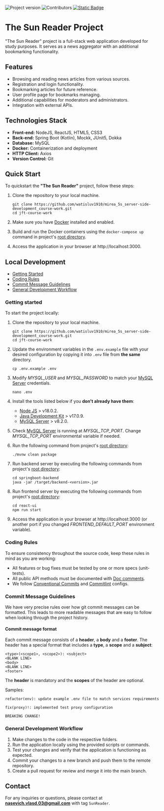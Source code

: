 ![Project version](https://img.shields.io/badge/Project_version-1.0.0-gree)
![Contributors](https://img.shields.io/badge/Contributors-1-blue)
[![Static Badge](https://img.shields.io/badge/Documentation-5A2FF2)](backend/target/documentation/dokka/index.html)

# The Sun Reader Project

"The Sun Reader" project is a full-stack web application developed for study purposes.
It serves as a news aggregator with an additional bookmarking functionality.

## Features

- Browsing and reading news articles from various sources.
- Registration and login functionality.
- Bookmarking articles for future reference.
- User profile page for bookmarks managing.
- Additional capabilities for moderators and administrators.
- Integration with external APIs.

## Technologies Stack

- **Front-end:** NodeJS, ReactJS, HTML5, CSS3  
- **Back-end:** Spring Boot (Kotlin), Mockk, JUnit5, Dokka
- **Database:** MySQL  
- **Docker:** Containerization and deployment  
- **HTTP Client:** Axios  
- **Version Control:** Git

## Quick Start

To quickstart the **"The Sun Reader"** project, follow these steps:

1. Clone the repository to your local machine.

   ```shell
   git clone https://github.com/watisluv1910/mirea_5s_server-side-development_course-work.git
   cd jft-course-work
   ```
   
2. Make sure you have [Docker](https://www.docker.com/) installed and enabled.
3. Build and run the Docker containers using the `docker-compose up` command in project's [root directory](.).
4. Access the application in your browser at http://localhost:3000.

## Local Development

- [Getting Started](#getting-started)
- [Coding Rules](#coding-rules)
- [Commit Message Guidelines](#commit-message-guidelines)
- [General Development Workflow](#general-development-workflow)

### Getting started

To start the project locally:

1. Clone the repository to your local machine.

   ```shell
   git clone https://github.com/watisluv1910/mirea_5s_server-side-development_course-work.git
   cd jft-course-work
   ```
   
2. Update the environment variables in the `.env.example` file with your desired configuration by copying it into `.env` file from **the same** directory.
   
   ```shell
   cp .env.example .env
   ```
   
3. Modify _MYSQL_USER_ and _MYSQL_PASSWORD_ to match your [MySQL Server](https://dev.mysql.com/downloads/mysql/) credentials.

   ```shell
   nano .env
   ```
   
4. Install the tools listed below if you **don't already have them**:
   - [Node JS](https://nodejs.org/en/download) > v18.0.2.
   - [Java Development Kit](https://www.oracle.com/java/technologies/downloads/) > v17.0.9.
   - [MySQL Server](https://dev.mysql.com/downloads/mysql/) > v8.2.0.

5. Check [MySQL Server](https://dev.mysql.com/downloads/mysql/) is running at _MYSQL_TCP_PORT_. 
Change _MYSQL_TCP_PORT_ environmental variable if needed.

6. Run the following command from project's [root directory](.):

   ```shell
   ./mvnw clean package
   ```
   
7. Run backend server by executing the following commands from project's [root directory](.):
   
   ```shell
   cd springboot-backend
   java -jar /target/backend-<version>.jar
   ```

8. Run frontend server by executing the following commands from project's [root directory](.):

   ```shell
   cd react-ui
   npm run start
   ```
   
9. Access the application in your browser at http://localhost:3000 
(or another port if you changed _FRONTEND_DEFAULT_PORT_ environment variable).

### Coding Rules

To ensure consistency throughout the source code, keep these rules in mind as you are working:

- All features or bug fixes must be tested by one or more specs (unit-tests).
- All public API methods must be documented with [Doc comments](https://www.jetbrains.com/help/webstorm/creating-jsdoc-comments.html).
- We follow [Conventional Commits](https://www.conventionalcommits.org/en/v1.0.0/) and [Commitlint](https://commitlint.js.org/#/) configs.

### Commit Message Guidelines

We have very precise rules over how git commit messages can be formatted. 
This leads to more readable messages that are easy to follow when looking through the project history.

#### Commit message format

Each commit message consists of a **header**, a **body** and a **footer**. 
The header has a special format that includes a **type**, a **scope** and a **subject**:  
```
<type>(<scope1>, <scope2>): <subject>  
<BLANK LINE> 
<body>  
<BLANK LINE>
<footer>
```
The **header** is mandatory and the **scopes** of the header are optional.

Samples:
```
refactor(env): update example .env file to match services requirements
```
```
fix(proxy)!: implemented test proxy configuration

BREAKING CHANGE!
```

### General Development Workflow

1. Make changes to the code in the respective folders.
2. Run the application locally using the provided scripts or commands.
3. Test your changes and verify that the application is functioning as expected.
4. Commit your changes to a new branch and push them to the remote repository.
5. Create a pull request for review and merge it into the main branch.

## Contact

For any inquiries or questions, please contact at **nasevich.vlasd.03@gmail.com** with tag `SunReader`.

